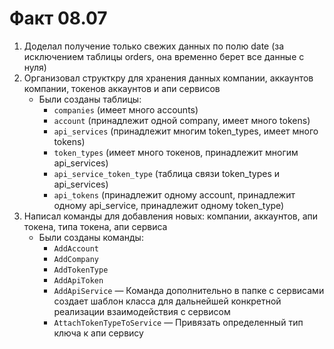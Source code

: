 # Факт 08.07
1) Доделал получение только свежих данных по полю date (за исключением таблицы orders, она временно берет все данные с нуля)
2) Организовал структкру для хранения данных компании, аккаунтов компании, токенов аккаунтов и апи сервисов
    * Были созданы таблицы:
        * `companies` (имеет много accounts)
        * `account` (принадлежит одной company, имеет много tokens)
        * `api_services` (принадлежит многим token_types, имеет много tokens)
        * `token_types` (имеет много токенов, принадлежит многим api_services)
        * `api_service_token_type` (таблица связи token_types и api_services)
        * `api_tokens` (принадлежит одному account, принадлежит одному api_service, принадлежит одному token_type)
3) Написал команды для добавления новых: компании, аккаунтов, апи токена, типа токена, апи сервиса 
    * Были созданы команды:
        * `AddAccount`
        * `AddCompany`
        * `AddTokenType`
        * `AddApiToken`
        * `AddApiService` — Команда дополнительно в папке с сервисами создает шаблон класса для дальнейшей конкретной реализации взаимодействия с сервисом
        * `AttachTokenTypeToService` — Привязать определенный тип ключа к апи сервису